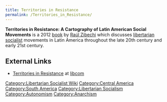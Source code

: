 ```yaml
---
title: Territories in Resistance
permalink: /Territories_in_Resistance/
---
```


**Territories in Resistance: A Cartography of Latin American Social
Movements** is a 2012
[book](List_of_Libertarian_Socialist_Books "wikilink") by [Raúl
Zibechi](Raúl_Zibechi "wikilink") which discusses [libertarian
socialist](Libertarian_Socialism "wikilink") movements in Latin America
throughout the late 20th century and early 21st century.

## External Links

- [Territories in
  Resistance](http://libcom.org/files/Raul%20Zibechi%20-%20Territories%20in%20Resistance_%20A%20cartography%20of%20Latin%20American%20social%20movements.pdf)
  at [libcom](libcom "wikilink")

[Category:Libertarian Socialist
Wiki](Category:Libertarian_Socialist_Wiki "wikilink") [Category:Central
America](Category:Central_America "wikilink") [Category:South
America](Category:South_America "wikilink") [Category:Libertarian
Socialism](Category:Libertarian_Socialism "wikilink")
[Category:Autonomism](Category:Autonomism "wikilink")
[Category:Anarchism](Category:Anarchism "wikilink")